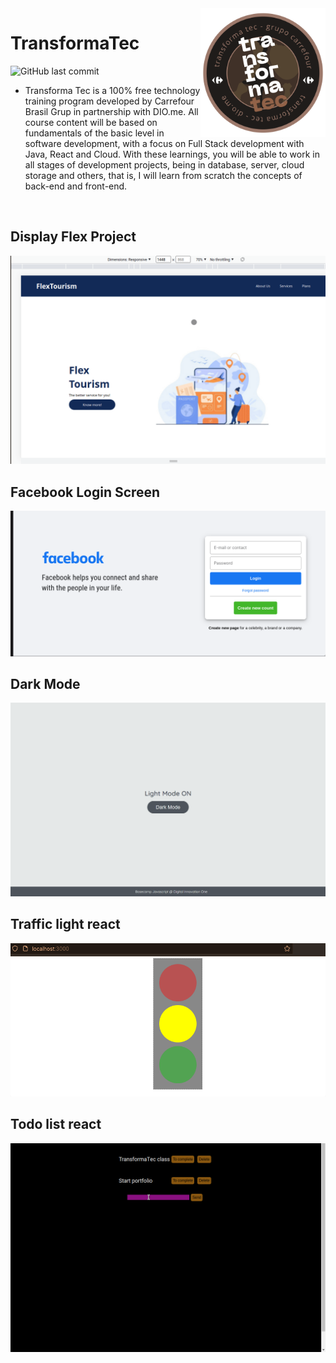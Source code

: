 <img src="logo-transforma-tec.jpg" width=200px align="right"/>

# TransformaTec

![GitHub last commit](https://img.shields.io/github/last-commit/AltherLago/Bootcamp-Transforma-Tec)

- Transforma Tec is a 100% free technology training program developed by Carrefour Brasil Grup in partnership with DIO.me. All course content will be based on fundamentals of the basic level in software development, with a focus on Full Stack development with Java, React and Cloud. With these learnings, you will be able to work in all stages of development projects, being in database, server, cloud storage and others, that is, I will learn from scratch the concepts of back-end and front-end.
<br>

## Display Flex Project

<img title="Display Flex Project" alt="Display Flex Project" src="Project%20challenges/project-flexbox/images/display-flex-project.gif">

## Facebook Login Screen

<img title="Facebook Login Screen" alt="Facebook Login Screen" src="/html-css/class27/img/Peek 2022-05-15 02-01.gif">

## Dark Mode

<img title="Dark Mode" alt="Dark Mode" src="/js/introduction/DOM/dark-mode.gif">

## Traffic light react

<img title="Dark Mode" alt="Dark Mode" src="/react/class66/public/traffic-light.gif">

## Todo list react

<img title="Dark Mode" alt="Dark Mode" src="/react/class66/public/todo-list.gif">

[//]: # (Programador e desenvolvedor Full-Stack certificado pelo programa de capacitação TransformaTec ofertado pelo Digital Inovation One. Estudante de Análise e Desenvolvimento de Sistemas UNINTER )
